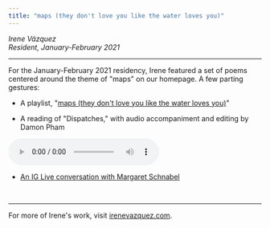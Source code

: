 ```yaml
---
title: "maps (they don't love you like the water loves you)"
---
```


_Irene Vázquez\
Resident, January-February 2021_

---

For the January-February 2021 residency, Irene featured a set of poems centered around the theme of "maps" on our homepage. A few parting gestures:

- A playlist, "[maps (they don't love you like the water loves you)](https://open.spotify.com/playlist/3B8m0a95pEbLoLDw0Zwlyv?si=c890fece5fcf4ee5)"

- A reading of "Dispatches," with audio accompaniment and editing by Damon Pham

<audio controls src="/assets/garden/Dispatches.mp3">
<a href="/assets/garden/Dispatches.mp3">Download audio</a>
</audio>

- [An IG Live conversation with Margaret Schnabel](https://www.instagram.com/p/CLhV36GBExW/)

<br>

---

For more of Irene's work, visit [irenevazquez.com](http://www.irenevazquez.com/).
